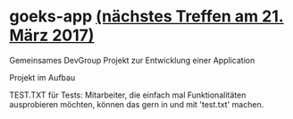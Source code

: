 # goeks-app [(nächstes Treffen am 21. März 2017)][ref-naechstes-treffen]
Gemeinsames DevGroup Projekt zur Entwicklung einer Application

Projekt im Aufbau

TEST.TXT für Tests: Mitarbeiter, die einfach mal Funktionalitäten ausprobieren möchten, können das gern in und mit 'test.txt' machen.

[ref-naechstes-treffen]: https://www.devgroupgöks.de/
